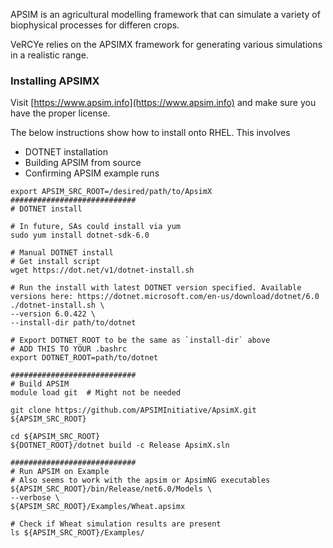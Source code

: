 APSIM is an agricultural modelling framework that can simulate a variety of biophysical processes for differen crops.

VeRCYe relies on the APSIMX framework for generating various simulations in a realistic range.

### Installing APSIMX
Visit [https://www.apsim.info](https://www.apsim.info) and make sure you have the proper license.

The below instructions show how to install onto RHEL. This involves
* DOTNET installation
* Building APSIM from source
* Confirming APSIM example runs

```
export APSIM_SRC_ROOT=/desired/path/to/ApsimX
############################
# DOTNET install

# In future, SAs could install via yum
sudo yum install dotnet-sdk-6.0

# Manual DOTNET install
# Get install script
wget https://dot.net/v1/dotnet-install.sh

# Run the install with latest DOTNET version specified. Available versions here: https://dotnet.microsoft.com/en-us/download/dotnet/6.0
./dotnet-install.sh \
--version 6.0.422 \
--install-dir path/to/dotnet

# Export DOTNET_ROOT to be the same as `install-dir` above
# ADD THIS TO YOUR .bashrc
export DOTNET_ROOT=path/to/dotnet

############################
# Build APSIM
module load git  # Might not be needed

git clone https://github.com/APSIMInitiative/ApsimX.git ${APSIM_SRC_ROOT}

cd ${APSIM_SRC_ROOT}
${DOTNET_ROOT}/dotnet build -c Release ApsimX.sln

############################
# Run APSIM on Example
# Also seems to work with the apsim or ApsimNG executables
${APSIM_SRC_ROOT}/bin/Release/net6.0/Models \
--verbose \
${APSIM_SRC_ROOT}/Examples/Wheat.apsimx

# Check if Wheat simulation results are present
ls ${APSIM_SRC_ROOT}/Examples/
```
